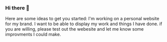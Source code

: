 ### Hi there 👋
Here are some ideas to get you started:
I'm working on a personal website for my brand. I want to be able to display my work and things I have done.
if you are willing, please test out the webesite and let me know some improvments I could make. 
